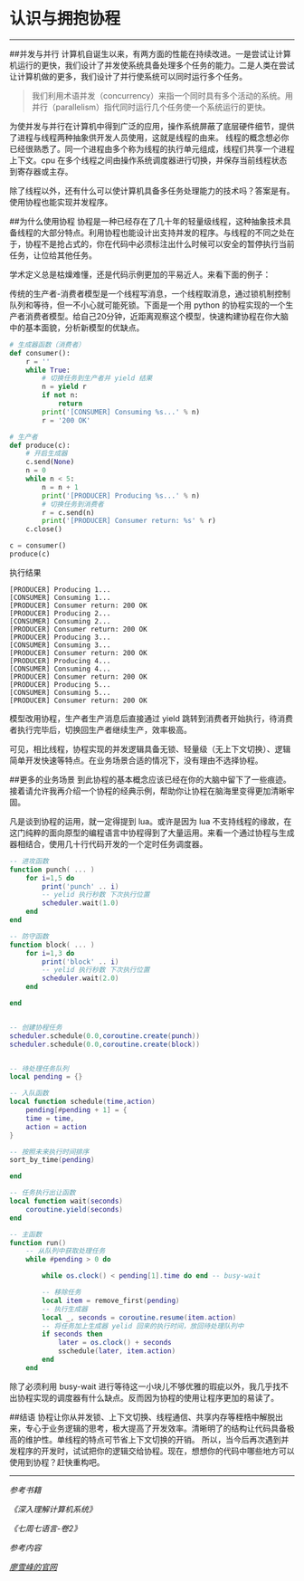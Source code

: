 # 认识与拥抱协程

---

##并发与并行
计算机自诞生以来，有两方面的性能在持续改进。一是尝试让计算机运行的更快，我们设计了并发使系统具备处理多个任务的能力。二是人类在尝试让计算机做的更多，我们设计了并行使系统可以同时运行多个任务。

> 我们利用术语并发（concurrency）来指一个同时具有多个活动的系统。用并行（parallelism）指代同时运行几个任务使一个系统运行的更快。

为使并发与并行在计算机中得到广泛的应用，操作系统屏蔽了底层硬件细节，提供了进程与线程两种抽象供开发人员使用，这就是线程的由来。
线程的概念想必你已经很熟悉了。同一个进程由多个称为线程的执行单元组成，线程们共享一个进程上下文。cpu 在多个线程之间由操作系统调度器进行切换，并保存当前线程状态到寄存器或主存。

除了线程以外，还有什么可以使计算机具备多任务处理能力的技术吗？答案是有。使用协程也能实现并发程序。

##为什么使用协程
协程是一种已经存在了几十年的轻量级线程，这种抽象技术具备线程的大部分特点。利用协程也能设计出支持并发的程序。与线程的不同之处在于，协程不是抢占式的，你在代码中必须标注出什么时候可以安全的暂停执行当前任务，让位给其他任务。

学术定义总是枯燥难懂，还是代码示例更加的平易近人。来看下面的例子：

传统的生产者-消费者模型是一个线程写消息，一个线程取消息，通过锁机制控制队列和等待，但一不小心就可能死锁。下面是一个用 python 的协程实现的一个生产者消费者模型。给自己20分钟，近距离观察这个模型，快速构建协程在你大脑中的基本面貌，分析新模型的优缺点。


```python
# 生成器函数（消费者）
def consumer():
    r = ''
    while True:
        # 切换任务到生产者并 yield 结果
        n = yield r
        if not n:
            return
        print('[CONSUMER] Consuming %s...' % n)
        r = '200 OK'

# 生产者
def produce(c):
    # 开启生成器
    c.send(None)
    n = 0
    while n < 5:
        n = n + 1
        print('[PRODUCER] Producing %s...' % n)
        # 切换任务到消费者
        r = c.send(n)
        print('[PRODUCER] Consumer return: %s' % r)
    c.close()

c = consumer()
produce(c)


```
执行结果
```
[PRODUCER] Producing 1...
[CONSUMER] Consuming 1...
[PRODUCER] Consumer return: 200 OK
[PRODUCER] Producing 2...
[CONSUMER] Consuming 2...
[PRODUCER] Consumer return: 200 OK
[PRODUCER] Producing 3...
[CONSUMER] Consuming 3...
[PRODUCER] Consumer return: 200 OK
[PRODUCER] Producing 4...
[CONSUMER] Consuming 4...
[PRODUCER] Consumer return: 200 OK
[PRODUCER] Producing 5...
[CONSUMER] Consuming 5...
[PRODUCER] Consumer return: 200 OK

```

模型改用协程，生产者生产消息后直接通过 yield 跳转到消费者开始执行，待消费者执行完毕后，切换回生产者继续生产，效率极高。

可见，相比线程，协程实现的并发逻辑具备无锁、轻量级（无上下文切换）、逻辑简单开发快速等特点。在业务场景合适的情况下，没有理由不选择协程。

##更多的业务场景
到此协程的基本概念应该已经在你的大脑中留下了一些痕迹。接着请允许我再介绍一个协程的经典示例，帮助你让协程在脑海里变得更加清晰牢固。

凡是谈到协程的运用，就一定得提到 lua。或许是因为 lua 不支持线程的缘故，在这门纯粹的面向原型的编程语言中协程得到了大量运用。来看一个通过协程与生成器相结合，使用几十行代码开发的一个定时任务调度器。

```lua
-- 进攻函数
function punch( ... )
	for i=1,5 do
		print('punch' .. i)
		-- yelid 执行秒数 下次执行位置
		scheduler.wait(1.0)
	end
end

-- 防守函数
function block( ... )
	for i=1,3 do
		print('block' .. i)
		-- yelid 执行秒数 下次执行位置
		scheduler.wait(2.0)
	end

end


-- 创建协程任务
scheduler.schedule(0.0,coroutine.create(punch))
scheduler.schedule(0.0,coroutine.create(block))


-- 待处理任务队列
local pending = {}

-- 入队函数
local function schedule(time,action)
	pending[#pending + 1] = {
	time = time,
	action = action
}

-- 按照未来执行时间排序
sort_by_time(pending)

end

-- 任务执行出让函数
local function wait(seconds)
	coroutine.yield(seconds)
end

-- 主函数
function run()
	-- 从队列中获取处理任务
	while #pending > 0 do

		while os.clock() < pending[1].time do end -- busy-wait

		-- 移除任务
		local item = remove_first(pending)
		-- 执行生成器
		local _, seconds = coroutine.resume(item.action)
		-- 将任务加上生成器 yelid 回来的执行时间，放回待处理队列中
		if seconds then 
			later = os.clock() + seconds
			sschedule(later, item.action)
		end
	end

```

除了必须利用 busy-wait 进行等待这一小块儿不够优雅的瑕疵以外，我几乎找不出协程实现的调度器有什么缺点。反而因为协程的使用让程序更加的易读了。


##结语
协程让你从并发锁、上下文切换、线程通信、共享内存等桎梏中解脱出来，专心于业务逻辑的思考，极大提高了开发效率。清晰明了的结构让代码具备极高的维护性。单线程的特点可节省上下文切换的开销。
所以，当今后再次遇到并发程序的开发时，试试把你的逻辑交给协程。现在，想想你的代码中哪些地方可以使用到协程？赶快重构吧。

---

*参考书籍*

*《深入理解计算机系统》*

*《七周七语言-卷2》*

*参考内容*

*[廖雪峰的官网](https://www.liaoxuefeng.com/wiki/0014316089557264a6b348958f449949df42a6d3a2e542c000/001432090171191d05dae6e129940518d1d6cf6eeaaa969000)*


